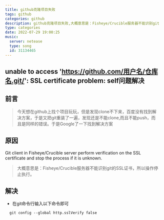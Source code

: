 ```yaml
---
title: github克隆项目失败
tags: github
categories: github
description: github克隆项目失败,大概意思是：Fisheye/Crucible服务器不能识别git的SSL证书，所以操作停止执行,解决方法是...
type: categories
date: 2022-07-29 19:00:25
music:
  server: netease
  type: song
  id: 31134465
---
```


## unable to access 'https://github.com/用户名/仓库名.git/': SSL certificate problem: self问题解决

## 前言

>今天想在github上找个项目玩玩，但是发现clone不下来，百度没有找到解决方案，于是又把git重装了一遍，发现还是不能clone,而且不能push，而且是同样的错误。于是Google了一下找到解决方案

## 原因
Git client in Fisheye/Crucible server perform verification on the SSL certificate and stop the process if it is unknown.

>大概意思是：Fisheye/Crucible服务器不能识别git的SSL证书，所以操作停止执行。

## 解决

  * 在git命令行输入以下命令即可

```
  git config --global http.sslVerify false
```